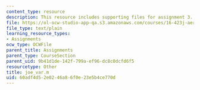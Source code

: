 ```yaml
---
content_type: resource
description: This resource includes supporting files for assignment 3.
file: https://ol-ocw-studio-app-qa.s3.amazonaws.com/courses/16-423j-aerospace-biomedical-and-life-support-engineering-spring-2006/60adf4d52e0246a86f0e23e5b4ce770d_joe_var.m
file_type: text/plain
learning_resource_types:
- Assignments
ocw_type: OCWFile
parent_title: Assignments
parent_type: CourseSection
parent_uid: 9b41d1de-142f-799a-ef96-dc8c0dcfd6f5
resourcetype: Other
title: joe_var.m
uid: 60adf4d5-2e02-46a8-6f0e-23e5b4ce770d
---
```

